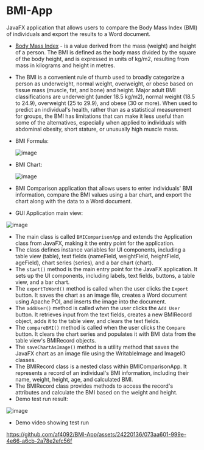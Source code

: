 # BMI-App
JavaFX application that allows users to compare the Body Mass Index (BMI) of individuals and export the results to a Word document. 

- [Body Mass Index](https://en.wikipedia.org/wiki/Body_mass_index) - is a value derived from the mass (weight) and height of a person. The BMI is defined as the body mass divided by the square of the body height, and is expressed in units of kg/m2, resulting from mass in kilograms and height in metres.
- The BMI is a convenient rule of thumb used to broadly categorize a person as underweight, normal weight, overweight, or obese based on tissue mass (muscle, fat, and bone) and height. Major adult BMI classifications are underweight (under 18.5 kg/m2), normal weight (18.5 to 24.9), overweight (25 to 29.9), and obese (30 or more). When used to predict an individual's health, rather than as a statistical measurement for groups, the BMI has limitations that can make it less useful than some of the alternatives, especially when applied to individuals with abdominal obesity, short stature, or unusually high muscle mass.
- BMI Formula:

  ![image](https://github.com/af4092/BMI-App/assets/24220136/08dce797-25b7-49c3-898e-2d0da6e96b72)

- BMI Chart:

  ![image](https://github.com/af4092/BMI-App/assets/24220136/51d572df-2adc-48f4-bf04-665e1664b749)

- BMI Comparison application that allows users to enter individuals' BMI information, compare the BMI values using a bar chart, and export the chart along with the data to a Word document.
- GUI Application main view:

![image](https://github.com/af4092/BMI-App/assets/24220136/4e37f51e-5f3e-4c08-8769-4d13cdceb529)

- The main class is called `BMIComparisonApp` and extends the Application class from JavaFX, making it the entry point for the application.
- The class defines instance variables for UI components, including a table view (table), text fields (nameField, weightField, heightField, ageField), chart series (series), and a bar chart (chart).
- The `start()` method is the main entry point for the JavaFX application. It sets up the UI components, including labels, text fields, buttons, a table view, and a bar chart.
- The `exportToWord()` method is called when the user clicks the `Export` button. It saves the chart as an image file, creates a Word document using Apache POI, and inserts the image into the document.
- The `addUser()` method is called when the user clicks the `Add User` button. It retrieves input from the text fields, creates a new BMIRecord object, adds it to the table view, and clears the text fields.
- The `compareBMI()` method is called when the user clicks the `Compare` button. It clears the chart series and populates it with BMI data from the table view's BMIRecord objects.
- The `saveChartAsImage()` method is a utility method that saves the JavaFX chart as an image file using the WritableImage and ImageIO classes.
- The BMIRecord class is a nested class within BMIComparisonApp. It represents a record of an individual's BMI information, including their name, weight, height, age, and calculated BMI.
- The BMIRecord class provides methods to access the record's attributes and calculate the BMI based on the weight and height.
- Demo test run result:

![image](https://github.com/af4092/BMI-App/assets/24220136/2a535aef-0581-4ee9-aaf5-0fd6bb9142e6)

- Demo video showing test run

https://github.com/af4092/BMI-App/assets/24220136/073aa601-999e-4e66-a6cb-2a78e2efc56f

